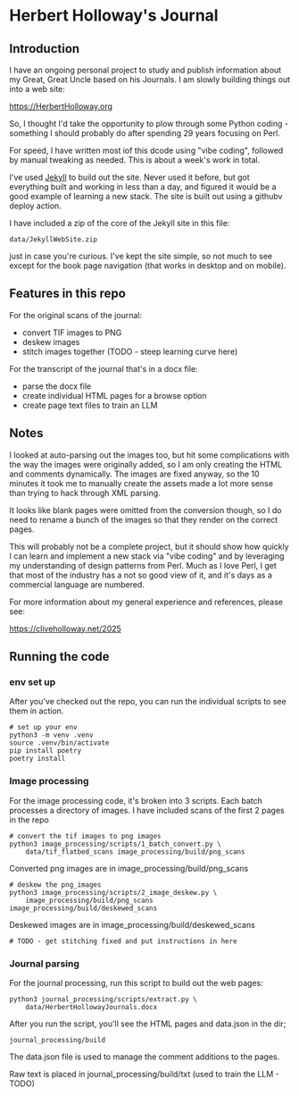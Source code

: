 # Herbert Holloway's Journal

## Introduction

I have an ongoing personal project to study and publish information about
my Great, Great Uncle based on his Journals. I am slowly building things out
into a web site:

https://HerbertHolloway.org

So, I thought I'd take the opportunity to plow through some Python coding - 
something I should probably do after spending 29 years focusing on Perl.

For speed, I have written most iof this dcode using "vibe coding", followed by
manual tweaking as needed. This is about a week's work in total.

I've used [Jekyll](https://jekyllrb.com/) to build out the site. Never used it
before, but got everything built and working in less than a day, and figured
it would be a good example of learning a new stack. The site is built out using
a githubv deploy action.

I have included a zip of the core of the Jekyll site in this file:

    data/JekyllWebSite.zip

just in case you're curious. I've kept the site simple, so not much to see except
for the book page navigation (that works in desktop and on mobile).

## Features in this repo

For the original scans of the journal:

- convert TIF images to PNG
- deskew images
- stitch images together (TODO - steep learning curve here)

For the transcript of the journal that's in a docx file:

- parse the docx file 
- create individual HTML pages for a browse option
- create page text files to train an LLM

## Notes

I looked at auto-parsing out the images too, but hit some complications with the way
the images were originally added, so I am only creating the HTML and comments dynamically.
The images are fixed anyway, so the 10 minutes it took me to manually create the
assets made a lot more sense than trying to hack through XML parsing.

It looks like blank pages were omitted from the conversion though, so I do need to rename a
bunch of the images so that they render on the correct pages.

This will probably not be a complete project, but it should show how quickly I can
learn and implement a new stack via "vibe coding" and by leveraging my understanding
of design patterns from Perl. Much as I love Perl, I get that most of the industry
has a not so good view of it, and it's days as a commercial language are numbered.

For more information about my general experience and references, please see:

https://cliveholloway.net/2025

## Running the code

### env set up

After you've checked out the repo, you can run the individual scripts to see them in
action.

    # set up your env
    python3 -m venv .venv
    source .venv/bin/activate
    pip install poetry
    poetry install

### Image processing

For the image processing code, it's broken into 3 scripts. Each batch processes
a directory of images. I have included scans of the first 2 pages in the repo

    # convert the tif images to png images
    python3 image_processing/scripts/1_batch_convert.py \
        data/tif_flatbed_scans image_processing/build/png_scans 

Converted png images are in image_processing/build/png_scans

    # deskew the png_images
    python3 image_processing/scripts/2_image_deskew.py \
        image_processing/build/png_scans  image_processing/build/deskewed_scans 

Deskewed images are in image_processing/build/deskewed_scans

    # TODO - get stitching fixed and put instructions in here

### Journal parsing

For the journal processing, run this script to build out the web pages:

    python3 journal_processing/scripts/extract.py \
        data/HerbertHollowayJournals.docx

After you run the script, you'll see the HTML pages and data.json in the dir;

    journal_processing/build

The data.json file is used to manage the comment additions to the pages.

Raw text is placed in journal_processing/build/txt (used to train the LLM - TODO) 
